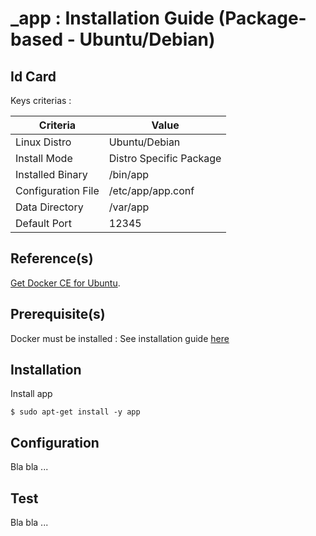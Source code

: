 _app : Installation Guide (Package-based - Ubuntu/Debian)
==
Id Card
-
Keys criterias :
<table>
    <thead>
        <tr>
            <th>Criteria</th>
            <th>Value</th>
        </tr>
    </thead>
    <tbody>
        <tr>
            <td>Linux Distro</td>
            <td>Ubuntu/Debian</td>
        </tr>
        <tr>
            <td>Install Mode</td>
            <td>Distro Specific Package</td>
        </tr>
        <tr>
            <td>Installed Binary</td>
            <td>/bin/app</td>
        </tr>
        <tr>
            <td>Configuration File</td>
            <td>/etc/app/app.conf</td>
        </tr>
        <tr>
            <td>Data Directory</td>
            <td>/var/app</td>
        </tr>
        <tr>
            <td>Default Port</td>
            <td>12345</td>
        </tr>
    </tbody>
</table>

Reference(s)
-
<a href="https://docs.docker.com/install/linux/docker-ce/ubuntu/">Get Docker CE for Ubuntu</a>.  

Prerequisite(s)
-
Docker must be installed : See installation guide <a href="https://github.com/babonet13/HelloWorld/edit/master/App/_app/readme.md">here</a>

Installation
-
Install app
<pre><code>$ sudo apt-get install -y app </code></pre>

Configuration
-
Bla bla ...

Test
-
Bla bla ...

